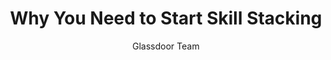 ---
title: Why You Need to Start Skill Stacking
publication: glassdoor
article_url: https://www.glassdoor.com/blog/skill-stacking/
author: Glassdoor Team
publication_date: 08-02-2017
---
